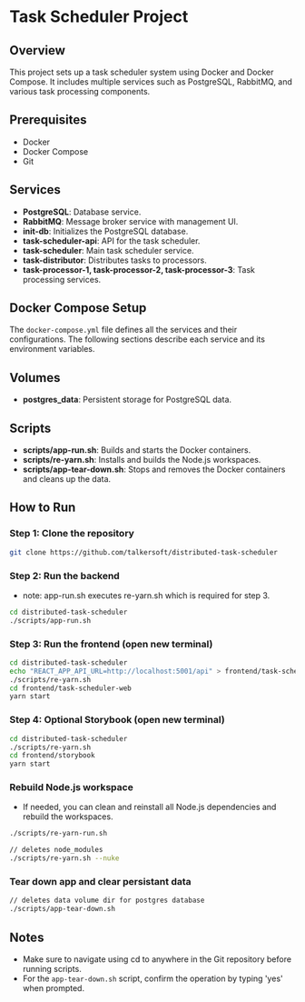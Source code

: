 # Task Scheduler Project

## Overview
This project sets up a task scheduler system using Docker and Docker Compose. It includes multiple services such as PostgreSQL, RabbitMQ, and various task processing components.

## Prerequisites
- Docker
- Docker Compose
- Git

## Services
- **PostgreSQL**: Database service.
- **RabbitMQ**: Message broker service with management UI.
- **init-db**: Initializes the PostgreSQL database.
- **task-scheduler-api**: API for the task scheduler.
- **task-scheduler**: Main task scheduler service.
- **task-distributor**: Distributes tasks to processors.
- **task-processor-1, task-processor-2, task-processor-3**: Task processing services.

## Docker Compose Setup
The `docker-compose.yml` file defines all the services and their configurations. The following sections describe each service and its environment variables.

## Volumes
- **postgres_data**: Persistent storage for PostgreSQL data.

## Scripts
- **scripts/app-run.sh**: Builds and starts the Docker containers.
- **scripts/re-yarn.sh**: Installs and builds the Node.js workspaces.
- **scripts/app-tear-down.sh**: Stops and removes the Docker containers and cleans up the data.

## How to Run

### Step 1: Clone the repository
```sh
git clone https://github.com/talkersoft/distributed-task-scheduler
```

### Step 2: Run the backend
- note: app-run.sh executes re-yarn.sh which is required for step 3.
```sh
cd distributed-task-scheduler
./scripts/app-run.sh
```

### Step 3: Run the frontend (open new terminal)
```sh
cd distributed-task-scheduler
echo "REACT_APP_API_URL=http://localhost:5001/api" > frontend/task-scheduler-web/.env
./scripts/re-yarn.sh
cd frontend/task-scheduler-web
yarn start
```

### Step 4: Optional Storybook (open new terminal)
```sh
cd distributed-task-scheduler
./scripts/re-yarn.sh
cd frontend/storybook
yarn start
```


### Rebuild Node.js workspace
- If needed, you can clean and reinstall all Node.js dependencies and rebuild the workspaces.
```sh
./scripts/re-yarn-run.sh

// deletes node_modules
./scripts/re-yarn.sh --nuke
```

### Tear down app and clear persistant data
```sh
// deletes data volume dir for postgres database
./scripts/app-tear-down.sh 
```


## Notes
- Make sure to navigate using cd to anywhere in the Git repository before running scripts.
- For the `app-tear-down.sh` script, confirm the operation by typing 'yes' when prompted.

